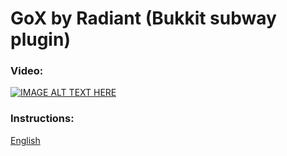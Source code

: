 # GoX by Radiant (Bukkit subway plugin)
### Video:
[![IMAGE ALT TEXT HERE](https://img.youtube.com/vi/LEmB3bEtHOs/0.jpg)](https://www.youtube.com/watch?v=LEmB3bEtHOs)
### Instructions:
[English](https://docs.google.com/document/d/1DwT7SrAo7_u1hZobe1x3M5JSLxIFrhDIB6SPigj1Z8U/edit?usp=sharing)
